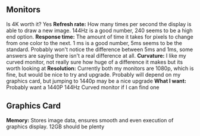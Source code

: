 ## Monitors
Is 4K worth it? Yes
**Refresh rate:** How many times per second the display is able to draw a new image. 144Hz is a good number, 240 seems to be a high end option.
**Response time:** The amount of time it takes for pixels to change from one color to the next. 1 ms is a good number, 5ms seems to be the standard. Probably won't notice the difference between 5ms and 1ms, some answers are saying there isn't a real difference at all. 
**Curvature:** I like my curved monitor, not really sure how huge of a difference it makes but its worth looking at
**Resolution:** Currently both my monitors are 1080p, which is fine, but would be nice to try and upgrade. Probably will depend on my graphics card, but jumping to 1440p may be a nice upgrade 
**What I want:** Probably want a 1440P 144Hz Curved monitor if I can find one

## Graphics Card
**Memory:** Stores image data, ensures smooth and even execution of graphics display. 12GB should be plenty